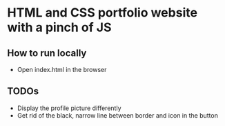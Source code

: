 # HTML and CSS portfolio website with a pinch of JS

## How to run locally

- Open index.html in the browser

## TODOs

- Display the profile picture differently
- Get rid of the black, narrow line between border and icon in the button
